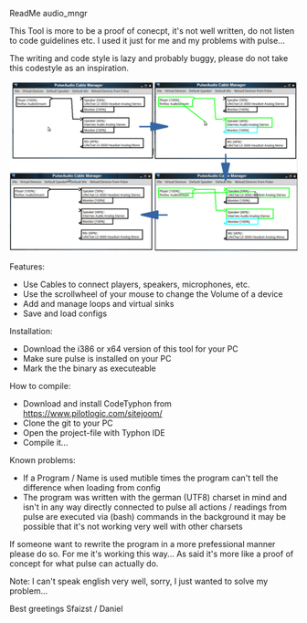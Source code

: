 ReadMe audio_mngr

This Tool is more to be a proof of conecpt, it's not well written, do not listen to code guidelines etc.
I used it just for me and my problems with pulse...

The writing and code style is lazy and probably buggy, please do not take this codestyle as an inspiration.

![Alt text](Screenshoot.png?raw=true "Screenshoot:")

Features:
- Use Cables to connect players, speakers, microphones, etc.
- Use the scrollwheel of your mouse to change the Volume of a device
- Add and manage loops and virtual sinks
- Save and load configs

Installation:
- Download the i386 or x64 version of this tool for your PC
- Make sure pulse is installed on your PC
- Mark the the binary as executeable

How to compile:
- Download and install CodeTyphon from https://www.pilotlogic.com/sitejoom/
- Clone the git to your PC
- Open the project-file with Typhon IDE
- Compile it...

Known problems:
- If a Program / Name is used mutible times the program can't tell the difference when loading from config
- The program was written with the german (UTF8) charset in mind and isn't in any way directly connected to pulse
  all actions / readings from pulse are executed via (bash) commands in the background it may be possible that it's not 
  working very well with other charsets

If someone want to rewrite the program in a more prefessional manner please do so.
For me it's working this way... As said it's more like a proof of concept for what pulse can actually do. 

Note: I can't speak english very well, sorry, I just wanted to solve my problem...

Best greetings
Sfaizst / Daniel
